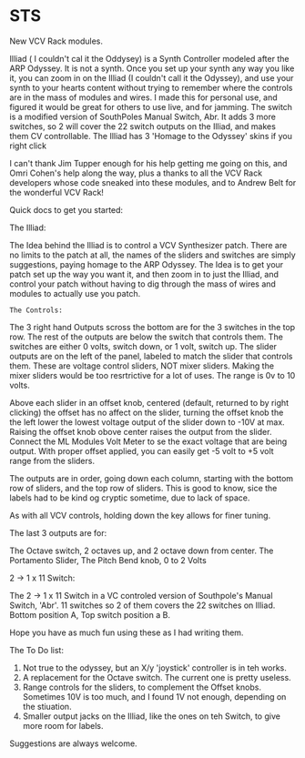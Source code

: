 # STS


New VCV Rack modules.


Illiad ( I couldn't cal it the Oddysey) is a Synth Controller modeled after the ARP Odyssey. It is not a synth. Once you set up your synth any way you like it, you can zoom in on the Illiad (I couldn't call it the Odyssey), and use your synth to your hearts content without trying to remember where the controls are in the mass of modules and wires. I made this for personal use, and figured it would be great for others to use live, and for jamming.
The switch is a modified version of SouthPoles Manual Switch, Abr. It adds 3 more switches, so 2 will cover the 22 switch outputs on the Illiad, and makes them CV controllable.
The Illiad has 3 'Homage to the Odyssey' skins if you right click

I can't thank Jim Tupper enough for his help getting me going on this, and Omri Cohen's help along the way, plus a thanks to all the VCV Rack developers whose code sneaked into these modules, and to Andrew Belt for the wonderful VCV Rack!

Quick docs to get you started:

The Illiad:

The Idea behind the Illiad is to control a VCV Synthesizer patch. There are no limits to the patch at all, the names of the sliders and switches are simply suggestions, paying homage to the ARP Odyssey. The Idea is to get your patch set up the way you want it, and then zoom in to just the Illiad, and control your patch without having to dig through the mass of wires and modules to actually use you patch.

    The Controls:
    
The 3 right hand Outputs scross the bottom are for the 3 switches in the top row. The rest of the outputs are below the switch that controls them. The switches are either 0 volts, switch down, or 1 volt, switch up.
The slider outputs are on the left of the panel, labeled to match the slider that controls them. These are voltage control sliders, NOT mixer sliders. Making the mixer sliders would be too resrtrictive for a lot of uses. The range is 0v to 10 volts.

Above each slider in an offset knob, centered (default, returned to by right clicking) the offset has no affect on the slider, turning the offset knob the the left lower the lowest voltage output of the slider down to -10V at max. Raising the offset knob obove center raises the output from the slider. Connect the ML Modules Volt Meter to se the exact voltage that are being output. With proper offset applied, you can easily get -5 volt to +5 volt range from the sliders. 

The outputs are in order, going down each column, starting with the bottom row of sliders, and the top row of sliders. This is good to know, sice the labels had to be kind og cryptic sometime, due to lack of space.

As with all VCV controls, holding down the <cntl> key allows for finer tuning.

The last 3 outputs are for:

  The Octave switch, 2 octaves up, and 2 octave down from center.
  The Portamento Slider, 
  The Pitch Bend knob, 0 to 2 Volts
  



2 -> 1 x 11 Switch:

The 2 -> 1 x 11 Switch in a VC controled version of Southpole's Manual Switch, 'Abr'.  11 switches so 2 of them covers the 22 switches on Illiad. Bottom position A, Top switch position a B.

Hope you have as much fun using these as I had writing them. 

The To Do list:

1) Not true to the odyssey, but an X/y 'joystick' controller is in teh works.
2) A replacement for the Octave switch.  The current one is pretty useless.
3) Range controls for the sliders, to complement the Offset knobs.  Sometimes 10V is too much, and I found 1V not enough, depending on the stiuation.
4) Smaller output jacks on the Illiad, like the ones on teh Switch, to give more room for labels.

Suggestions are always welcome.
